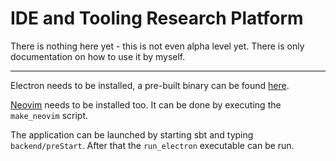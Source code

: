 # IDE and Tooling Research Platform

There is nothing here yet - this is not even alpha level yet. There is only documentation on how to use it by myself.

---

Electron needs to be installed, a pre-built binary can be found [here](https://github.com/atom/electron/releases).

[Neovim](https://github.com/neovim/neovim) needs to be installed too. It can be done by executing the `make_neovim` script.

The application can be launched by starting sbt and typing `backend/preStart`. After that the `run_electron` executable can be run.

